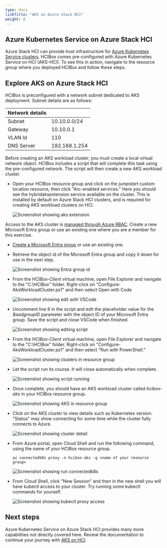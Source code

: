 ```yaml
---
type: docs
linkTitle: "AKS on Azure Stack HCI"
weight: 8
---
```


## Azure Kubernetes Service on Azure Stack HCI

Azure Stack HCI can provide host infrastructure for [Azure Kubernetes Service clusters](https://learn.microsoft.com/azure-stack/aks-hci/). HCIBox comes pre-configured with Azure Kubernetes Service on HCI (AKS-HCI). To see this in action, navigate to the resource group where you deployed HCIBox and follow these steps.

## Explore AKS on Azure Stack HCI

HCIBox is preconfigured with a network subnet dedicated to AKS deployment. Subnet details are as follows:

  | Network details |                  |
  | ---------- | --------------------- |
  | Subnet     | 10.10.0.0/24          |
  | Gateway    | 10.10.0.1             |
  | VLAN Id    | 110                   |
  | DNS Server | 192.168.1.254         |

Before creating an AKS workload cluster, you must create a local virtual network object. HCIBox includes a script that will complete this task using the pre-configured network. The script will then create a new AKS workload cluster.

- Open your HCIBox resource group and click on the _jumpstart_ custom location resource, then click "Arc-enabled services." Here you should see the hybridaksextension service available on the cluster. This is installed by default on Azure Stack HCI clusters, and is required for creating AKS workload clusters on HCI.

  ![Screenshot showing aks extension](./custom_location_resources.png)

Access to the AKS cluster is [managed through Azure RBAC](https://learn.microsoft.com/azure/aks/hybrid/aks-create-clusters-cli#before-you-begin). Create a new Microsoft Entra group or use an existing one where you are a member for this exercise.

- [Create a Microsoft Entra group](https://learn.microsoft.com/entra/fundamentals/how-to-manage-groups) or use an existing one.

- Retrieve the object id of the Microsoft Entra group and copy it down for use in the next step.

  ![Screenshot showing Entra group id](./entra_group_id.png)

- From the _HCIBox-Client_ virtual machine, open File Explorer and navigate to the "C:\HCIBox" folder. Right-click on "Configure-AksWorkloadCluster.ps1" and then select Open with Code

  ![Screenshot showing edit with VSCode](./open_with_code.png)

- Uncomment line 6 in the script and edit the placeholder value for the _$aadgroupID_ parameter with the object ID of your Microsoft Entra group. Save the script and close VSCode when finished.

  ![Screenshot showing editing script](./edit_script.png)

- From the _HCIBox-Client_ virtual machine, open File Explorer and navigate to the "C:\HCIBox" folder. Right-click on "Configure-AksWorkloadCluster.ps1" and then select "Run with PowerShell."

  ![Screenshot showing clusters in resource group](./run_with_powershell.png)

- Let the script run its course. It will close automatically when complete.

  ![Screenshot showing script running](./run_configure_aks.png)

- Once complete, you should have an AKS workload cluster called _hcibox-aks_ in your HCIBox resource group.

  ![Screenshot showing AKS in resource group](./aks_in_resource_group.png)

- Click on the AKS cluster to view details such as Kubernetes version. "Status" may show connecting for some time while the cluster fully connects to Azure.

  ![Screenshot showing cluster detail](./cluster_detail.png)

- From Azure portal, open Cloud Shell and run the following command, using the name of your HCIBox resource group.

  ```
  az connectedk8s proxy -n hcibox-aks -g <name of your resource group>
  ```

  ![Screenshot showing run connectedk8s](./cloud_shell_proxy.png)

- From Cloud Shell, click "New Session" and then in the new shell you will have kubectl access to your cluster. Try running some kubectl commands for yourself.

  ![Screenshot showing kubectl proxy access](./cloud_shell_k8s.png)

## Next steps

Azure Kubernetes Service on Azure Stack HCI provides many more capabilities not directly covered here. Review the documentation to continue your journey with [AKS on HCI](https://learn.microsoft.com/azure-stack/aks-hci/).
